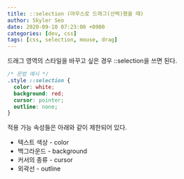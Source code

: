 ```yaml
---
title: ::selection (마우스로 드래그(선택)했을 때)
author: Skyler Seo
date: 2020-09-10 07:23:00 +0900
categories: [dev, css]
tags: [css, selection, mouse, drag]
---
```


드래그 영역의 스타일을 바꾸고 싶은 경우 ::selection을 쓰면 된다.

```css
/* 문법 예시 */
.style ::selection {
  color: white;
  background: red;
  cursor: pointer;
  outline: none;
}
```

적용 가능 속성들은 아래와 같이 제한되어 있다.

- 텍스트 색상 - color
- 백그라운드 - background
- 커서의 종류 - cursor
- 외곽선 - outline
